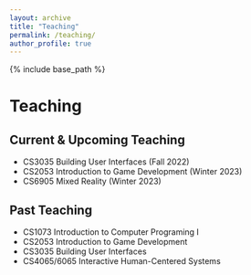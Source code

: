 ```yaml
---
layout: archive
title: "Teaching"
permalink: /teaching/
author_profile: true
---
```


{% include base_path %}
# Teaching

## Current & Upcoming Teaching 
* CS3035 Building User Interfaces (Fall 2022)
* CS2053 Introduction to Game Development (Winter 2023)
* CS6905 Mixed Reality (Winter 2023)

## Past Teaching
* CS1073 Introduction to Computer Programing I
* CS2053 Introduction to Game Development
* CS3035 Building User Interfaces
* CS4065/6065 Interactive Human-Centered Systems
